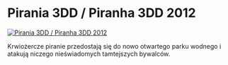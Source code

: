 Pirania 3DD / Piranha 3DD 2012 
=============
[![Pirania 3DD / Piranha 3DD 2012 ](http://vidos.pl/images/player.gif)](http://vidos.pl/pirania-3dd-piranha-3dd-2012)

 Krwiożercze piranie przedostają się do nowo otwartego parku wodnego i atakują niczego nieświadomych tamtejszych bywalców.
